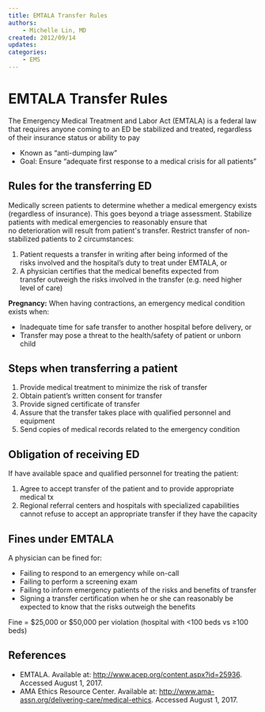 ```yaml
---
title: EMTALA Transfer Rules
authors:
    - Michelle Lin, MD
created: 2012/09/14
updates:
categories:
    - EMS
---
```


# EMTALA Transfer Rules

The Emergency Medical Treatment and Labor Act (EMTALA) is a federal law that requires anyone coming to an ED be stabilized and treated, regardless of their insurance status or ability to pay

- Known as “anti-dumping law”
- Goal: Ensure “adequate first response to a medical crisis for all patients”

## Rules for the transferring ED

Medically screen patients to determine whether a medical emergency exists (regardless of insurance). This goes beyond a triage assessment.
Stabilize patients with medical emergencies to reasonably ensure that no deterioration will result from patient's transfer.
Restrict transfer of non-stabilized patients to 2 circumstances:

1. Patient requests a transfer in writing after being informed of the risks involved and the hospital’s duty to treat under EMTALA, or
2. A physician certifies that the medical benefits expected from transfer outweigh the risks involved in the transfer (e.g. need higher level of care)

**Pregnancy:** When having contractions, an emergency medical condition exists when:

- Inadequate time for safe transfer to another hospital before delivery, or
- Transfer may pose a threat to the health/safety of patient or unborn child

## Steps when transferring a patient

1. Provide medical treatment to minimize the risk of transfer
2. Obtain patient’s written consent for transfer
3. Provide signed certificate of transfer
4. Assure that the transfer takes place with qualified personnel and equipment
5. Send copies of medical records related to the emergency condition

## Obligation of receiving ED

If have available space and qualified personnel for treating the patient:

1. Agree to accept transfer of the patient and to provide appropriate medical tx
2. Regional referral centers and hospitals with specialized capabilities cannot refuse to accept an appropriate transfer if they have the capacity

## Fines under EMTALA

A physician can be fined for:

- Failing to respond to an emergency while on-call
- Failing to perform a screening exam
- Failing to inform emergency patients of the risks and benefits of transfer
- Signing a transfer certification when he or she can reasonably be expected to know that the risks outweigh the benefits

Fine = $25,000 or $50,000 per violation (hospital with &lt;100 beds vs &ge;100 beds)

## References

- EMTALA. Available at: http://www.acep.org/content.aspx?id=25936. Accessed August 1, 2017.
- AMA Ethics Resource Center. Available at: http://www.ama-assn.org/delivering-care/medical-ethics. Accessed August 1, 2017.
